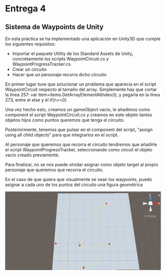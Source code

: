 # Entrega 4
## Sistema de Waypoints de Unity

En esta práctica se ha implementado una aplicación en Unity3D que cumple los siguientes requisitos:
- Importar el paquete Utility de los Standard Assets de Unity, concretamente los scripts WaypointCircuit.cs y WaypointProgressTracker.cs
- Crear un circuito
- Hacer que un personaje recorra dicho circuito

En primer lugar tuve que solucionar un problema que aparecía en el script WaypointCircuit respecto al tamaño del array. Simplemente hay que cortar la línea 257: var item=items.GetArrayElementAtIndex(i); y pegarla en la línea 273, entre el else y el if(n==0)

Una vez hecho esto, creamos un gameObject vacío, le añadimos como component el script WaypointCircuit.cs y creamos en este objeto tantos objetos hijos como puntos queremos que tenga el circuito.

Posteriormente, tenemos que pulsar en el component del script, "assign using all child objects" para que integrarlos en el script.

Al personaje que queremos que recorra el circuito tendremos que añadirle el script WaypointProgressTracker, seleccionando como circuit el objeto vacío creado previamente.

Para finalizar, no se nos puede olvidar asignar como objeto target al propio personaje que queremos que recorra el circuito.

En el caso de que quiera que visualmente se vean los waypoints, puedo asignar a cada uno de los puntos del circuito una figura geométrica

![alt text](https://github.com/RubnGB/ull_master_fundamentosDesarrollo/blob/main/Practica4/gif_animation_04.gif)
